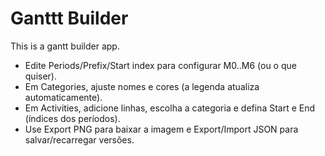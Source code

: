 # Ganttt Builder
This is a gantt builder app.

- Edite Periods/Prefix/Start index para configurar M0..M6 (ou o que quiser).
- Em Categories, ajuste nomes e cores (a legenda atualiza automaticamente).
- Em Activities, adicione linhas, escolha a categoria e defina Start e End (índices dos períodos).
- Use Export PNG para baixar a imagem e Export/Import JSON para salvar/recarregar versões.
